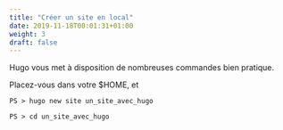 ```yaml
---
title: "Créer un site en local"
date: 2019-11-18T00:01:31+01:00
weight: 3
draft: false
---
```


Hugo vous met à disposition de nombreuses commandes bien pratique.

Placez-vous dans votre $HOME, et
```
PS > hugo new site un_site_avec_hugo

PS > cd un_site_avec_hugo
```

